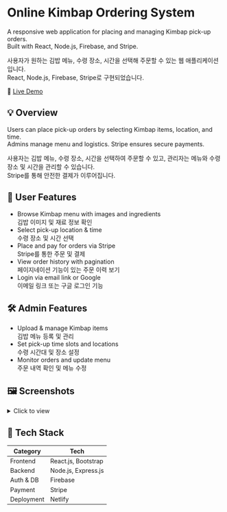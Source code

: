 # Online Kimbap Ordering System

A responsive web application for placing and managing Kimbap pick-up orders. <br />
Built with React, Node.js, Firebase, and Stripe.

사용자가 원하는 김밥 메뉴, 수령 장소, 시간을 선택해 주문할 수 있는 웹 애플리케이션입니다. <br />
React, Node.js, Firebase, Stripe로 구현되었습니다.

🔗 [Live Demo](https://elly-kimbap.netlify.app/)

## 💡 Overview

Users can place pick-up orders by selecting Kimbap items, location, and time. <br />
Admins manage menu and logistics. Stripe ensures secure payments.

사용자는 김밥 메뉴, 수령 장소, 시간을 선택하여 주문할 수 있고, 관리자는 메뉴와 수령 장소 및 시간을 관리할 수 있습니다. <br />
Stripe를 통해 안전한 결제가 이루어집니다.

## 👤 User Features

- Browse Kimbap menu with images and ingredients <br />
  김밥 이미지 및 재료 정보 확인
- Select pick-up location & time <br />
  수령 장소 및 시간 선택
- Place and pay for orders via Stripe <br />
  Stripe를 통한 주문 및 결제
- View order history with pagination <br />
  페이지네이션 기능이 있는 주문 이력 보기
- Login via email link or Google <br />
  이메일 링크 또는 구글 로그인 기능

## 🛠 Admin Features

- Upload & manage Kimbap items <br />
  김밥 메뉴 등록 및 관리
- Set pick-up time slots and locations <br />
  수령 시간대 및 장소 설정
- Monitor orders and update menu <br />
  주문 내역 확인 및 메뉴 수정

## 🖼 Screenshots

<details>
<summary>Click to view</summary>

![Main Page](/images/main_page.png)
![Order Page](/images/menu_page.png)
![Payment Page](/images/payment_page.png)
![Order History](/images/history_page.png)
![Admin Management](/images/management_page.png)

</details>

## 🧰 Tech Stack

| Category   | Tech                |
| ---------- | ------------------- |
| Frontend   | React.js, Bootstrap |
| Backend    | Node.js, Express.js |
| Auth & DB  | Firebase            |
| Payment    | Stripe              |
| Deployment | Netlify             |
